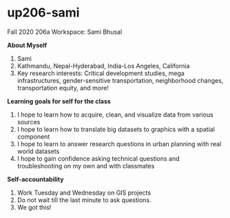 # up206-sami
Fall 2020 206a Workspace: Sami Bhusal

**About Myself**
  1. Sami 
  2. Kathmandu, Nepal-Hyderabad, India-Los Angeles, California
  3. Key research interests: Critical development studies, mega infrastructures, gender-sensitive transportation, neighborhood changes, transportation equity, and more!
 
**Learning goals for self for the class**
  1. I hope to learn how to acquire, clean, and visualize data from various sources
  2. I hope to learn how to translate big datasets to graphics with a spatial component
  3. I hope to learn to answer research questions in urban planning with real world datasets
  4. I hope to gain confidence asking technical questions and troubleshooting on my own and with classmates

**Self-accountability**
  1. Work Tuesday and Wednesday on GIS projects
  2. Do not wait till the last minute to ask questions. 
  3. We got this! 
